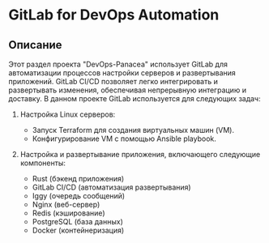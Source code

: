 # GitLab for DevOps Automation

## Описание

Этот раздел проекта "DevOps-Panacea" использует GitLab для автоматизации процессов настройки серверов и развертывания приложений. GitLab CI/CD позволяет легко интегрировать и развертывать изменения, обеспечивая непрерывную интеграцию и доставку. В данном проекте GitLab используется для следующих задач:

1. Настройка Linux серверов:
   - Запуск Terraform для создания виртуальных машин (VM).
   - Конфигурирование VM с помощью Ansible playbook.

2. Настройка и развертывание приложения, включающего следующие компоненты:
   - Rust (бэкенд приложения)
   - GitLab CI/CD (автоматизация развертывания)
   - Iggy (очередь сообщений)
   - Nginx (веб-сервер)
   - Redis (кэширование)
   - PostgreSQL (база данных)
   - Docker (контейнеризация)